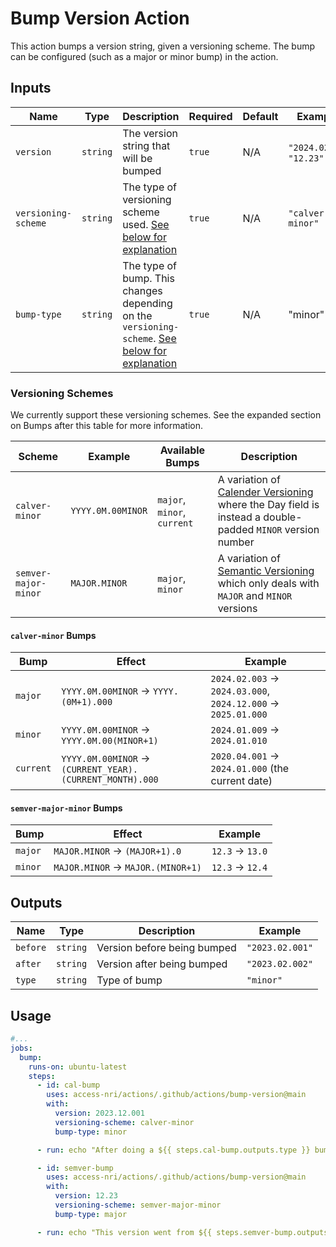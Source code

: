 # Bump Version Action

This action bumps a version string, given a versioning scheme. The bump can be configured (such as a major or minor bump) in the action.

## Inputs

| Name | Type | Description | Required | Default | Example |
| ---- | ---- | ----------- | -------- | ------- | ------- |
| `version` | `string` | The version string that will be bumped | `true` | N/A | `"2024.02.1"`, `"12.23"` |
| `versioning-scheme` | `string` | The type of versioning scheme used. [See below for explanation](#versioning-schemes) |`true` | N/A | `"calver-minor"` |
| `bump-type` | `string` | The type of bump. This changes depending on the `versioning-scheme`. [See below for explanation](#versioning-schemes) | `true` | N/A | "minor" |

### Versioning Schemes

We currently support these versioning schemes. See the expanded section on Bumps after this table for more information.

| Scheme | Example | Available Bumps | Description |
| ------ | ------- | --------------- | ----------- |
| `calver-minor` | `YYYY.0M.00MINOR` | `major`, `minor`, `current` | A variation of [Calender Versioning](https://calver.org/) where the Day field is instead a double-padded `MINOR` version number |
| `semver-major-minor` | `MAJOR.MINOR` | `major`, `minor` | A variation of [Semantic Versioning](https://semver.org/) which only deals with `MAJOR` and `MINOR` versions |

#### `calver-minor` Bumps

| Bump | Effect | Example |
| ---- | ------ | ------- |
| `major` | `YYYY.0M.00MINOR` -> `YYYY.(0M+1).000` | `2024.02.003` -> `2024.03.000`, `2024.12.000` -> `2025.01.000` |
| `minor` | `YYYY.0M.00MINOR` -> `YYYY.0M.00(MINOR+1)` | `2024.01.009` -> `2024.01.010` |
| `current` | `YYYY.0M.00MINOR` -> `(CURRENT_YEAR).(CURRENT_MONTH).000` | `2020.04.001` -> `2024.01.000` (the current date) |

#### `semver-major-minor` Bumps

| Bump | Effect | Example |
| ---- | ------ | ------- |
| `major` | `MAJOR.MINOR` -> `(MAJOR+1).0` | `12.3` -> `13.0` |
| `minor` | `MAJOR.MINOR` -> `MAJOR.(MINOR+1)` | `12.3` -> `12.4` |

## Outputs

| Name | Type | Description | Example |
| ---- | ---- | ----------- | ------- |
| `before` | `string` | Version before being bumped | `"2023.02.001"` |
| `after` | `string` | Version after being bumped | `"2023.02.002"` |
| `type` | `string` | Type of bump | `"minor"` |

## Usage

```yaml
#...
jobs:
  bump:
    runs-on: ubuntu-latest
    steps:
      - id: cal-bump
        uses: access-nri/actions/.github/actions/bump-version@main
        with:
          version: 2023.12.001
          versioning-scheme: calver-minor
          bump-type: minor

      - run: echo "After doing a ${{ steps.cal-bump.outputs.type }} bump on version ${{ steps.cal-bump.outputs.before }}, we now have version ${{ steps.cal-bump.outputs.after}}!"  # After doing a minor bump on version 2023.12.001, we now have version 2023.12.002!

      - id: semver-bump
        uses: access-nri/actions/.github/actions/bump-version@main
        with:
          version: 12.23
          versioning-scheme: semver-major-minor
          bump-type: major

      - run: echo "This version went from ${{ steps.semver-bump.outputs.before }} to ${{ steps.semver-bump.outputs.after }}!"  # This version went from 12.23 to 13.0!
```
